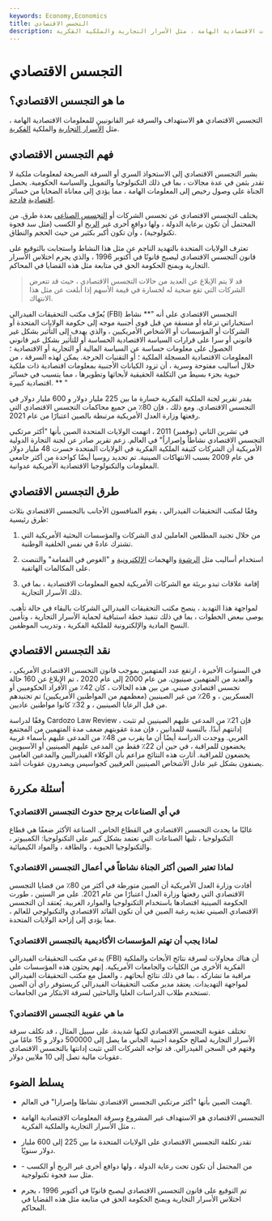 ```yaml
---
keywords: Economy,Economics
title: التجسس الاقتصادي
description: التجسس الاقتصادي هو الاستهداف والسرقة غير القانونيين للمعلومات الاقتصادية الهامة ، مثل الأسرار التجارية والملكية الفكرية.
---
```


# التجسس الاقتصادي
## ما هو التجسس الاقتصادي؟

التجسس الاقتصادي هو الاستهداف والسرقة غير القانونيين للمعلومات الاقتصادية الهامة ، مثل [الأسرار التجارية](/trade-secret) والملكية [الفكرية](/intellectualproperty).

## فهم التجسس الاقتصادي

يشير التجسس الاقتصادي إلى الاستحواذ السري أو السرقة الصريحة لمعلومات ملكية لا تقدر بثمن في عدة مجالات ، بما في ذلك التكنولوجيا والتمويل والسياسة الحكومية. يحصل الجناة على وصول رخيص إلى المعلومات الهامة ، مما يؤدي إلى معاناة الضحايا من خسائر [اقتصادية](/economicprofit) [فادحة](/economicprofit).

يختلف التجسس الاقتصادي عن تجسس الشركات أو [التجسس الصناعي](/industrial-espionage) بعدة طرق. من المحتمل أن تكون برعاية الدولة ، ولها دوافع أخرى غير [الربح](/profit) أو الكسب (مثل سد فجوة تكنولوجية) ، وأن تكون أكبر بكثير من حيث الحجم والنطاق.

تعترف الولايات المتحدة بالتهديد الناجم عن مثل هذا النشاط واستجابت بالتوقيع على قانون التجسس الاقتصادي ليصبح قانونًا في أكتوبر 1996 ، والذي يجرم اختلاس الأسرار التجارية ويمنح الحكومة الحق في متابعة مثل هذه القضايا في المحاكم.

> قد لا يتم الإبلاغ عن العديد من حالات التجسس الاقتصادي ، حيث قد تتعرض الشركات التي تقع ضحية له لخسارة في قيمة الأسهم إذا أبلغت عن مثل هذا الانتهاك.

>

يُعرِّف مكتب التحقيقات الفيدرالي (FBI) التجسس الاقتصادي على أنه "** نشاط استخباراتي ترعاه أو منسقة من قبل قوى أجنبية موجه إلى حكومة الولايات المتحدة أو الشركات أو المؤسسات أو الأشخاص الأمريكيين ، والذي يهدف إلى التأثير بشكل غير قانوني أو سرا على قرارات السياسة الاقتصادية الحساسة أو للتأثير بشكل غير قانوني الحصول على معلومات حساسة عن السياسة المالية أو التجارية أو الاقتصادية ؛ المعلومات الاقتصادية المسجلة الملكية ؛ أو التقنيات الحرجة. يمكن لهذه السرقة ، من خلال أساليب مفتوحة وسرية ، أن تزود الكيانات الأجنبية بمعلومات اقتصادية ذات ملكية حيوية بجزء بسيط من التكلفة الحقيقية لأبحاثها وتطويرها ، مما يتسبب في خسائر اقتصادية كبيرة. ** "

يقدر تقرير لجنة الملكية الفكرية خسارة ما بين 225 مليار دولار و 600 مليار دولار في التجسس الاقتصادي. ومع ذلك ، فإن 80٪ من جميع محاكمات التجسس الاقتصادي التي رفعتها وزارة العدل الأمريكية مرتبطة بالصين اعتبارًا من عام 2021.

في تشرين الثاني (نوفمبر) 2011 ، اتهمت الولايات المتحدة الصين بأنها "أكثر مرتكبي التجسس الاقتصادي نشاطاً وإصراراً" في العالم. زعم تقرير صادر عن لجنة التجارة الدولية الأمريكية أن الشركات كثيفة الملكية الفكرية في الولايات المتحدة خسرت 48 مليار دولار في عام 2009 بسبب الانتهاكات الصينية. تم تحديد روسيا أيضًا كواحدة من أكثر جامعي المعلومات والتكنولوجيا الاقتصادية الأمريكية عدوانية.

## طرق التجسس الاقتصادي

وفقًا لمكتب التحقيقات الفيدرالي ، يقوم المنافسون الأجانب بالتجسس الاقتصادي بثلاث طرق رئيسية:

1. من خلال تجنيد المطلعين العاملين لدى الشركات والمؤسسات البحثية الأمريكية التي تشترك عادةً في نفس الخلفية الوطنية.

1. استخدام أساليب مثل [الرشوة](/bribe) والهجمات [الإلكترونية](/cybersecurity) و "الغوص في القمامة" والتنصت على المكالمات الهاتفية.

1. إقامة علاقات تبدو بريئة مع الشركات الأمريكية لجمع المعلومات الاقتصادية ، بما في ذلك الأسرار التجارية.

لمواجهة هذا التهديد ، ينصح مكتب التحقيقات الفيدرالي الشركات بالبقاء في حالة تأهب. يوصى ببعض الخطوات ، بما في ذلك تنفيذ خطة استباقية لحماية الأسرار التجارية ، وتأمين النسخ المادية والإلكترونية للملكية الفكرية ، وتدريب الموظفين.

## نقد التجسس الاقتصادي

في السنوات الأخيرة ، ارتفع عدد المتهمين بموجب قانون التجسس الاقتصادي الأمريكي ، والعديد من المتهمين صينيون. من عام 2000 إلى عام 2020 ، تم الإبلاغ عن 160 حالة تجسس اقتصادي صيني. من بين هذه الحالات ، كان 42٪ من الأفراد الحكوميين أو العسكريين ، و 26٪ من غير الصينيين (معظمهم من المواطنين الأمريكيين) تم تجنيدهم من قبل الرعايا الصينيين ، و 32٪ كانوا مواطنين عاديين.

وفقًا لدراسة Cardozo Law Review ، فإن 21٪ من المدعى عليهم الصينيين لم تثبت إدانتهم أبدًا. بالنسبة للمدانين ، فإن مدة عقوبتهم ضعف مدة المتهمين من المجتمع الغربي. ووجدت الدراسة أيضًا أن ما يقرب من 48٪ من المدعى عليهم بأسماء غربية يخضعون للمراقبة ، في حين أن 22٪ فقط من المدعى عليهم الصينيين أو الآسيويين يخضعون للمراقبة. أثارت هذه النتائج مزاعم بأن الوكلاء الفيدراليين والمدعين العامين يصنفون بشكل غير عادل الأشخاص الصينيين العرقيين كجواسيس ويصدرون عقوبات أشد.

## أسئلة مكررة

### في أي الصناعات يرجح حدوث التجسس الاقتصادي؟

غالبًا ما يحدث التجسس الاقتصادي في القطاع الخاص. الصناعة الأكثر ضعفًا هي قطاع التكنولوجيا ، تليها الصناعات التي تعتمد بشكل كبير على التكنولوجيا: الكمبيوتر ، والتكنولوجيا الحيوية ، والطاقة ، والمواد الكيميائية.

### لماذا تعتبر الصين أكثر الجناة نشاطاً في أعمال التجسس الاقتصادي؟

أفادت وزارة العدل الأمريكية أن الصين متورطة في أكثر من 80٪ من قضايا التجسس الاقتصادي التي رفعتها وزارة العدل اعتبارًا من عام 2021. على مر السنين ، طورت الحكومة الصينية اقتصادها باستخدام التكنولوجيا والموارد الغربية. يُعتقد أن التجسس الاقتصادي الصيني تغذيه رغبة الصين في أن تكون القائد الاقتصادي والتكنولوجي للعالم ، مما يؤدي إلى إزاحة الولايات المتحدة.

### لماذا يجب أن تهتم المؤسسات الأكاديمية بالتجسس الاقتصادي؟

يدعي مكتب التحقيقات الفيدرالي (FBI) أن هناك محاولات لسرقة نتائج الأبحاث والملكية الفكرية الأخرى من الكليات والجامعات الأمريكية. إنهم يحثون هذه المؤسسات على مراقبة ما تشاركه ، بما في ذلك نتائج أبحاثهم ، والعمل مع مكتب التحقيقات الفيدرالي لمواجهة التهديدات. يعتقد مدير مكتب التحقيقات الفيدرالي كريستوفر راي أن الصين تستخدم طلاب الدراسات العليا والباحثين لسرقة الابتكار من الجامعات.

### ما هي عقوبة التجسس الاقتصادي؟

تختلف عقوبة التجسس الاقتصادي لكنها شديدة. على سبيل المثال ، قد تكلف سرقة الأسرار التجارية لصالح حكومة أجنبية الجاني ما يصل إلى 500000 دولار و 15 عامًا من وقتهم في السجن الفيدرالي. قد تواجه الشركات التي تثبت إدانتها بالتجسس الاقتصادي عقوبات مالية تصل إلى 10 ملايين دولار.

## يسلط الضوء

- اتُهمت الصين بأنها "أكثر مرتكبي التجسس الاقتصادي نشاطا وإصرارا" في العالم.

- التجسس الاقتصادي هو الاستهداف غير المشروع وسرقة المعلومات الاقتصادية الهامة ، مثل الأسرار التجارية والملكية الفكرية.

- تقدر تكلفة التجسس الاقتصادي على الولايات المتحدة ما بين 225 إلى 600 مليار دولار سنويًا.

- من المحتمل أن تكون تحت رعاية الدولة ، ولها دوافع أخرى غير الربح أو الكسب - مثل سد فجوة تكنولوجية.

- تم التوقيع على قانون التجسس الاقتصادي ليصبح قانونًا في أكتوبر 1996 ، يجرم اختلاس الأسرار التجارية ويمنح الحكومة الحق في متابعة مثل هذه القضايا في المحاكم.

